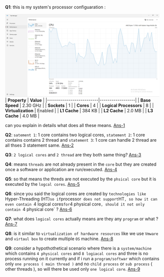**Q1**: this is my system's processor configuaration :

![Task Manager Image](https://github.com/hameed003/operating-system/blob/main/Processor-Core-Thread/Taks%20Manager.png)
| **Property** | **Value** |
|--------------------------|------------------|
| **Base Speed** | 2.30 GHz |
| **Sockets** | 1 |
| **Cores** | 4 |
| **Logical Processors** | 8 |
| **Virtualization** | Enabled |
| **L1 Cache** | 384 KB |
| **L2 Cache** | 2.0 MB |
| **L3 Cache** | 4.0 MB |

can you explain in details what does all these means. [Ans-1](https://github.com/hameed003/operating-system/blob/main/Processor-Core-Thread/solutons/Ans-1.md)

**Q2**: `satement 1`: 1 core contains two logical cores,
`statement 2`: 1 core contains contains 2 thread and
`statement 3`: 1 core can handle 2 thread
are all thses 3 statement same. [Ans-2](https://github.com/hameed003/operating-system/blob/main/Processor-Core-Thread/solutons/Ans-2.md)

**Q3**: `2 logical cores` and `2 thread` are they both same thing? [Ans-3](https://github.com/hameed003/operating-system/blob/main/Processor-Core-Thread/solutons/Ans-3.md)

**Q4**: means `threads` are not already present in the `core` but they are created once a software or application are run/executed. [Ans-4](https://github.com/hameed003/operating-system/blob/main/Processor-Core-Thread/solutons/Ans-4.md)

**Q5**: so that means the threds are not executed by the `phsical core` but it is executed by the `logcal cores`. [Ans-5](https://github.com/hameed003/operating-system/blob/main/Processor-Core-Thread/solutons/Ans-5.md)

**Q6**: since you said the logical cores are created by `technologies like `Hyper-Threading (HT)`so if`processor` does not support`HT`, so how it can even contain `4 logical cores`for`4 physical core`, should it not only contain `4 physical core` ? [Ans-6](https://github.com/hameed003/operating-system/blob/main/Processor-Core-Thread/solutons/Ans-6.md)

**Q7**: what does `logical cores` actually means are they any `program` or what ? [Ans-7](https://github.com/hameed003/operating-system/blob/main/Processor-Core-Thread/solutons/Ans-7.md)

**Q8**: is it similar to `virtualization of hardware resources` like we use `Vmware` and `virtaul box` to create multiple `OS` machine. [Ans-8](https://github.com/hameed003/operating-system/blob/main/Processor-Core-Thread/solutons/Ans-8.md)

**Q9**: consider a hypothothetical scenario where there is a `system/machine` which contains `4 physical cores` and `8 logiacal cores` and three is no process running on it currently and if i run a `program/softwar` which contains only `one process ( main thread )` and no `child process` or `sub process` ( other threads ), so will there be used only `one logical core`. [Ans-9](https://github.com/hameed003/operating-system/blob/main/Processor-Core-Thread/solutons/Ans-9.md)
